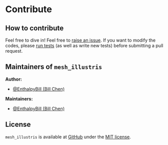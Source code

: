 # Contribute

## How to contribute

Feel free to dive in! Feel free to [raise an issue](https://github.com/EnthalpyBill/mesh_illustris/issues/new). If you want to modify the codes, please [run tests](test_guide) (as well as write new tests) before submitting a pull request.

## Maintainers of `mesh_illustris`

**Author:** 
- [@EnthalpyBill (Bill Chen)](https://github.com/EnthalpyBill)

**Maintainers:** 
- [@EnthalpyBill (Bill Chen)](https://github.com/EnthalpyBill)

## License

`mesh_illustris` is available at [GitHub](https://github.com/EnthalpyBill/mesh_illustris) under the [MIT license](https://opensource.org/licenses/MIT).